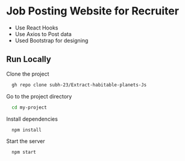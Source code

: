 
# Job Posting Website for Recruiter






- Use React Hooks
- Use Axios to Post data
- Used Bootstrap for designing



## Run Locally

Clone the project

```bash
  gh repo clone subh-23/Extract-habitable-planets-Js
```

Go to the project directory

```bash
  cd my-project
```

Install dependencies

```bash
  npm install
```

Start the server

```bash
  npm start
```
